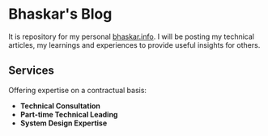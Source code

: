 # Bhaskar's Blog

It is repository for my personal [bhaskar.info](https://bhaskar.info). I will be posting my technical articles, my learnings and experiences to provide useful insights for others.

## Services

Offering expertise on a contractual basis:

- **Technical Consultation**
- **Part-time Technical Leading**
- **System Design Expertise**
